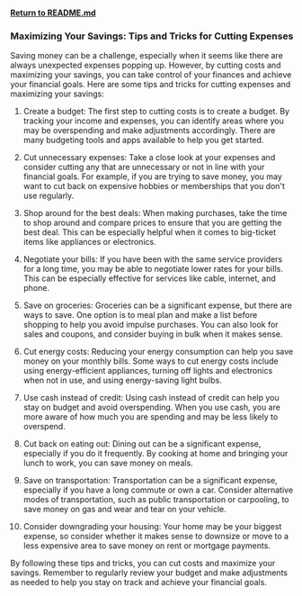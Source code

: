 #### [Return to README.md](https://github.com/luxuriant777/copywriting#finance)

### Maximizing Your Savings: Tips and Tricks for Cutting Expenses
Saving money can be a challenge, especially when it seems like there are always unexpected expenses popping up. However, by cutting costs and maximizing your savings, you can take control of your finances and achieve your financial goals. Here are some tips and tricks for cutting expenses and maximizing your savings:

1. Create a budget: The first step to cutting costs is to create a budget. By tracking your income and expenses, you can identify areas where you may be overspending and make adjustments accordingly. There are many budgeting tools and apps available to help you get started.

2. Cut unnecessary expenses: Take a close look at your expenses and consider cutting any that are unnecessary or not in line with your financial goals. For example, if you are trying to save money, you may want to cut back on expensive hobbies or memberships that you don't use regularly.

3. Shop around for the best deals: When making purchases, take the time to shop around and compare prices to ensure that you are getting the best deal. This can be especially helpful when it comes to big-ticket items like appliances or electronics.

4. Negotiate your bills: If you have been with the same service providers for a long time, you may be able to negotiate lower rates for your bills. This can be especially effective for services like cable, internet, and phone.

5. Save on groceries: Groceries can be a significant expense, but there are ways to save. One option is to meal plan and make a list before shopping to help you avoid impulse purchases. You can also look for sales and coupons, and consider buying in bulk when it makes sense.

6. Cut energy costs: Reducing your energy consumption can help you save money on your monthly bills. Some ways to cut energy costs include using energy-efficient appliances, turning off lights and electronics when not in use, and using energy-saving light bulbs.

7. Use cash instead of credit: Using cash instead of credit can help you stay on budget and avoid overspending. When you use cash, you are more aware of how much you are spending and may be less likely to overspend.

8. Cut back on eating out: Dining out can be a significant expense, especially if you do it frequently. By cooking at home and bringing your lunch to work, you can save money on meals.

9. Save on transportation: Transportation can be a significant expense, especially if you have a long commute or own a car. Consider alternative modes of transportation, such as public transportation or carpooling, to save money on gas and wear and tear on your vehicle.

10. Consider downgrading your housing: Your home may be your biggest expense, so consider whether it makes sense to downsize or move to a less expensive area to save money on rent or mortgage payments.

By following these tips and tricks, you can cut costs and maximize your savings. Remember to regularly review your budget and make adjustments as needed to help you stay on track and achieve your financial goals.